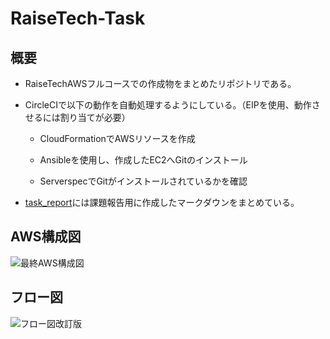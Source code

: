 # RaiseTech-Task

## 概要

- RaiseTechAWSフルコースでの作成物をまとめたリポジトリである。

- CircleCIで以下の動作を自動処理するようにしている。（EIPを使用、動作させるには割り当てが必要）
　
  - CloudFormationでAWSリソースを作成
　　
  - Ansibleを使用し、作成したEC2へGitのインストール
  
  - ServerspecでGitがインストールされているかを確認

- [task_report](https://github.com/Ekyo30/RaiseTech-Task/tree/main/task_report)には課題報告用に作成したマークダウンをまとめている。

## AWS構成図
![最終AWS構成図](https://user-images.githubusercontent.com/111736198/235822953-8101f1da-4799-4602-aebc-b7ef82ca7664.png)

## フロー図
![フロー図改訂版](https://user-images.githubusercontent.com/111736198/235887574-7570f76b-91f7-4453-b7a9-ac4ea9369116.png)



